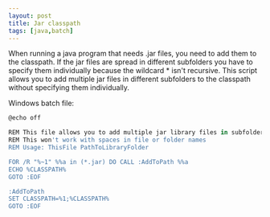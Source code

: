 ```yaml
---
layout: post
title: Jar classpath
tags: [java,batch]
---
```


When running a java program that needs .jar files, you need to add them to the classpath. If the jar files are spread in different subfolders you have to specify them individually because the wildcard \* isn't recursive. This script allows you to add multiple jar files in different subfolders to the classpath without specifying them individually.

Windows batch file:

```powershell
@echo off

REM This file allows you to add multiple jar library files in subfolders to the classpath
REM This won't work with spaces in file or folder names
REM Usage: ThisFile PathToLibraryFolder

FOR /R "%~1" %%a in (*.jar) DO CALL :AddToPath %%a
ECHO %CLASSPATH%
GOTO :EOF

:AddToPath
SET CLASSPATH=%1;%CLASSPATH%
GOTO :EOF
```
